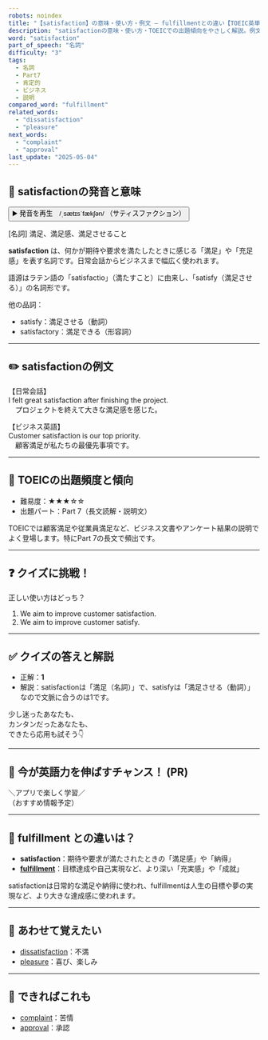```yaml
---
robots: noindex
title: "【satisfaction】の意味・使い方・例文 ― fulfillmentとの違い【TOEIC英単語】"
description: "satisfactionの意味・使い方・TOEICでの出題傾向をやさしく解説。例文・クイズ付きでfulfillmentとの違いもわかりやすく学べます。"
word: "satisfaction"
part_of_speech: "名詞"
difficulty: "3"
tags:
  - 名詞
  - Part7
  - 肯定的
  - ビジネス
  - 説明
compared_word: "fulfillment"
related_words:
  - "dissatisfaction"
  - "pleasure"
next_words:
  - "complaint"
  - "approval"
last_update: "2025-05-04"
---
```


## 🔰 satisfactionの発音と意味

<button class="play-audio" onclick="playTTS('satisfaction')">
  <span class="play-audio-main">
    ▶️ 発音を再生　/ˌsætɪsˈfækʃən/
  </span>
  <span class="play-audio-sub">
    （サティスファクション）
  </span>
</button>

[名詞] 満足、満足感、満足させること

**satisfaction** は、何かが期待や要求を満たしたときに感じる「満足」や「充足感」を表す名詞です。日常会話からビジネスまで幅広く使われます。

語源はラテン語の「satisfactio」（満たすこと）に由来し、「satisfy（満足させる）」の名詞形です。

他の品詞：  
- satisfy：満足させる（動詞）
- satisfactory：満足できる（形容詞）

---

## ✏️ satisfactionの例文

【日常会話】  
I felt great satisfaction after finishing the project.  
　プロジェクトを終えて大きな満足感を感じた。

【ビジネス英語】  
Customer satisfaction is our top priority.  
　顧客満足が私たちの最優先事項です。

---

## 🎯 TOEICの出題頻度と傾向

- 難易度：★★★☆☆
- 出題パート：Part 7（長文読解・説明文）

TOEICでは顧客満足や従業員満足など、ビジネス文書やアンケート結果の説明でよく登場します。特にPart 7の長文で頻出です。

---

## ❓ クイズに挑戦！

正しい使い方はどっち？

1. We aim to improve customer satisfaction.  
2. We aim to improve customer satisfy.

---

## ✅ クイズの答えと解説

- 正解：**1**
- 解説：satisfactionは「満足（名詞）」で、satisfyは「満足させる（動詞）」なので文脈に合うのは1です。

少し迷ったあなたも、  
カンタンだったあなたも、  
できたら応用も試そう👇️

---

## 🚀 今が英語力を伸ばすチャンス！ (PR)

<div class="info-center">
＼アプリで楽しく学習／<br>  
（おすすめ情報予定）
</div>

---

## 🤔  fulfillment との違いは？

- **satisfaction**：期待や要求が満たされたときの「満足感」や「納得」
- **[fulfillment](/word/fulfillment/)**：目標達成や自己実現など、より深い「充実感」や「成就」

satisfactionは日常的な満足や納得に使われ、fulfillmentは人生の目標や夢の実現など、より大きな達成感に使われます。

---

## 🧩 あわせて覚えたい

- [dissatisfaction](/word/dissatisfaction/)：不満
- [pleasure](/word/pleasure/)：喜び、楽しみ

---

## 📖 できればこれも

- [complaint](/word/complaint/)：苦情
- [approval](/word/approval/)：承認

<!-- cvid: aid44_bid16 -->
